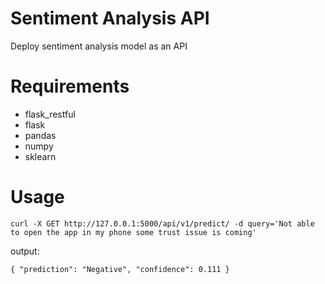 # Sentiment Analysis API

Deploy sentiment analysis model as an API

# Requirements

- flask_restful
- flask
- pandas
- numpy
- sklearn

# Usage

`curl -X GET http://127.0.0.1:5000/api/v1/predict/ -d query='Not able to open the app in my phone some trust issue is coming'`

output:

`{
    "prediction": "Negative",
    "confidence": 0.111
}
`
